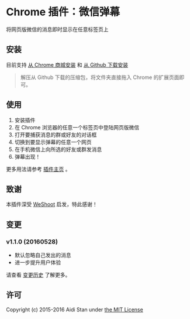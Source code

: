 # Chrome 插件：微信弹幕

将网页版微信的消息即时显示在任意标签页上

## 安装

目前支持 [从 Chrome 商城安装](https://chrome.google.com/webstore/detail/%E5%BE%AE%E4%BF%A1%E5%BC%B9%E5%B9%95/oaglinapidhlmnnnkcmkmgkopbodjonl) 和 [从 Github 下载安装](http://aidistan.github.io/chrome-weixin-danmu/weixin-danmu.zip)

> 解压从 Github 下载的压缩包，将文件夹直接拖入 Chrome 的扩展页面即可。

## 使用

1. 安装插件
2. 在 Chrome 浏览器的任意一个标签页中登陆网页版微信
3. 打开要捕获消息的群或好友的对话框
4. 切换到要显示弹幕的任意一个网页
5. 在手机微信上向所选的好友或群发消息
6. 弹幕出现！

更多用法请参考 [插件主页](http://aidistan.github.io/browser-weixin-danmu/) 。

## 致谢

本插件深受 [WeShoot](https://github.com/Integ/WeShoot) 启发，特此感谢！

## 变更

### v1.1.0 (20160528)

- 默认忽略自己发出的消息
- 进一步提升用户体验

请查看 [变更历史](https://github.com/aidistan/chrome-weixin-danmu/blob/master/HISTORY.md) 了解更多。

## 许可

Copyright (c) 2015-2016 Aidi Stan under [the MIT License](https://github.com/aidistan/chrome-weixin-danmu/blob/master/LICENSE)

